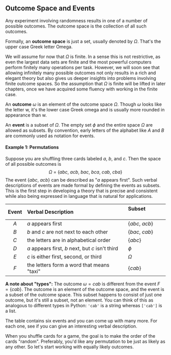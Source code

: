 
## Outcome Space and Events ##

Any experiment involving randomness results in one of a number of possible outcomes. The outcome space is the collection of all such outcomes. 

Formally, an **outcome space** is just a set, usually denoted by $\Omega$. That's the upper case Greek letter Omega. 

We will assume for now that $\Omega$ is finite. In a sense this is not restrictive, as even the largest data sets are finite and the most powerful computers perform finitely many operations per task. However, we will soon see that allowing infinitely many possible outcomes not only results in a rich and elegant theory but also gives us deeper insights into problems involving finite outcome spaces. So the assumption that $\Omega$ is finite will be lifted in later chapters, once we have acquired some fluency with working in the finite case.

An **outcome** $\omega$ is an element of the outcome space $\Omega$. Though $\omega$ looks like the letter w, it's the lower case Greek omega and is usually more rounded in appearance than w.

An **event** is a subset of $\Omega$. The empty set $\phi$ and the entire space $\Omega$ are allowed as subsets. By convention, early letters of the alphabet like $A$ and $B$ are commonly used as notation for events.

#### Example 1: Permutations ####
Suppose you are shuffling three cards labeled $a$, $b$, and $c$. Then the space of all possible outcomes is
$$
\Omega ~=~ \{ abc, ~acb, ~bac, ~bca, ~cab, ~cba \}
$$
The event $\{abc, ~ acb \}$  can be described as "$a$ appears first". Such verbal descriptions of events are made formal by defining the events as subsets. This is the first step in developing a theory that is precise and consistent while also being expressed in language that is natural for applications.

Event | Verbal Description                               | Subset $~~~~~~~~~~~~$|
:----:|:-------------------------------------------------|:------------- 
$A$   | $a$ appears first                                |$\{abc, ~acb\}$ 
$B$   | $b$ and $c$ are not next to each other           |$\{bac, ~cab\}$
$C$   | the letters are in alphabetical order            | $\{abc\}$     
$D$   | $a$ appears first, $b$ next, but $c$ isn't third | $\phi$        
$E$   | $c$ is either first, second, or third            | $\Omega$ 
$F$   | the letters form a word that means "taxi" | $\{ cab \}$


**A note about "types":** The outcome $\omega = cab$ is different from the event $F = \{ cab \}$. The outcome is an element of the outcome space, and the event is a subset of the outcome space. This subset happens to consist of just one outcome, but it's still a subset, not an element. You can think of this as analogous to different types in Python: `'cab'` is a string whereas `['cab']` is a list.

The table contains six events and you can come up with many more. For each one, see if you can give an interesting verbal description.

When you shuffle cards for a game, the goal is to make the order of the cards "random". Preferably, you'd like any permutation to be just as likely as any other. So let's start working with equally likely outcomes.

